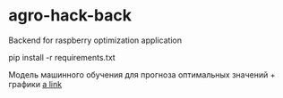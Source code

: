 # agro-hack-back
Backend for raspberry optimization application

pip install -r requirements.txt

Модель машинного обучения для прогноза оптимальных значений + графики
[a link](https://github.com/winstonobyman/agro-hack-back/blob/master/ml/conditions/prediction.ipynb)
